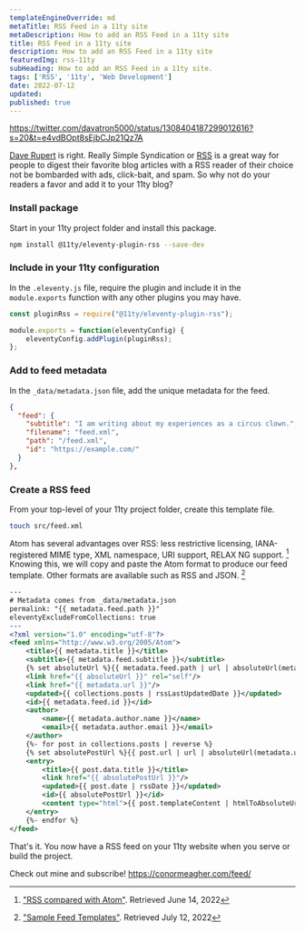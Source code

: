 ```yaml
---
templateEngineOverride: md
metaTitle: RSS Feed in a 11ty site
metaDescription: How to add an RSS Feed in a 11ty site
title: RSS Feed in a 11ty site 
description: How to add an RSS Feed in a 11ty site
featuredImg: rss-11ty
subHeading: How to add an RSS Feed in a 11ty site.
tags: ['RSS', '11ty', 'Web Development']
date: 2022-07-12
updated:
published: true
---
```


<div class="col-start-3 col-end-9">

https://twitter.com/davatron5000/status/1308404187299012616?s=20&t=e4vdBOpt8sEjbCJp21Qz7A

[Dave Rupert](https://daverupert.com) is right. Really Simple Syndication or [RSS](https://en.wikipedia.org/wiki/RSS) is a great way for people to digest their favorite blog articles with a RSS reader of their choice not be bombarded with ads, click-bait, and spam. So why not do your readers a favor and add it to your 11ty blog?

### Install package
Start in your 11ty project folder and install this package.
```bash
npm install @11ty/eleventy-plugin-rss --save-dev
```

### Include in your 11ty configuration
In the `.eleventy.js` file, require the plugin and include it in the `module.exports` function with any other plugins you may have.
```js
const pluginRss = require("@11ty/eleventy-plugin-rss");

module.exports = function(eleventyConfig) {
    eleventyConfig.addPlugin(pluginRss);
};
```

### Add to feed metadata
In the `_data/metadata.json` file, add the unique metadata for the feed.
```json
{
  "feed": {
    "subtitle": "I am writing about my experiences as a circus clown.",
    "filename": "feed.xml",
    "path": "/feed.xml",
    "id": "https://example.com/"
  }
},
```
### Create a RSS feed
From your top-level of your 11ty project folder, create this template file.
```bash
touch src/feed.xml
```

Atom has several advantages over RSS: less restrictive licensing, IANA-registered MIME type, XML namespace, URI support, RELAX NG support. [^1] Knowing this, we will copy and paste the Atom format to produce our feed template. Other formats are available such as RSS and JSON. [^2]

```xml
---
# Metadata comes from _data/metadata.json
permalink: "{{ metadata.feed.path }}"
eleventyExcludeFromCollections: true
---
<?xml version="1.0" encoding="utf-8"?>
<feed xmlns="http://www.w3.org/2005/Atom">
	<title>{{ metadata.title }}</title>
	<subtitle>{{ metadata.feed.subtitle }}</subtitle>
	{% set absoluteUrl %}{{ metadata.feed.path | url | absoluteUrl(metadata.url) }}{% endset %}
	<link href="{{ absoluteUrl }}" rel="self"/>
	<link href="{{ metadata.url }}"/>
	<updated>{{ collections.posts | rssLastUpdatedDate }}</updated>
	<id>{{ metadata.feed.id }}</id>
	<author>
		<name>{{ metadata.author.name }}</name>
		<email>{{ metadata.author.email }}</email>
	</author>
	{%- for post in collections.posts | reverse %}
	{% set absolutePostUrl %}{{ post.url | url | absoluteUrl(metadata.url) }}{% endset %}
	<entry>
		<title>{{ post.data.title }}</title>
		<link href="{{ absolutePostUrl }}"/>
		<updated>{{ post.date | rssDate }}</updated>
		<id>{{ absolutePostUrl }}</id>
		<content type="html">{{ post.templateContent | htmlToAbsoluteUrls(absolutePostUrl) }}</content>
	</entry>
	{%- endfor %}
</feed>
```
That's it. You now have a RSS feed on your 11ty website when you serve or build the project.

Check out mine and subscribe!
https://conormeagher.com/feed/

[^1]: ["RSS compared with Atom"](https://en.wikipedia.org/wiki/RSS#RSS_compared_with_Atom). Retrieved June 14, 2022
[^2]: ["Sample Feed Templates"](https://www.11ty.dev/docs/plugins/rss/#sample-feed-templates). Retrieved July 12, 2022
</div>
